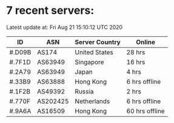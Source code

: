 # 7 recent servers:

Latest update at: Fri Aug 21 15:10:12 UTC 2020

| ID | ASN | Server Country | Online |
| -- | --- | -------------- | ------ |
| #.D09B | AS174 | United States | 28 hrs |
| #.7F1D | AS63949 | Singapore | 16 hrs |
| #.2A79 | AS63949 | Japan | 4 hrs |
| #.33B9 | AS63888 | Hong Kong | 6 hrs offline |
| #.1F2B | AS49392 | Russia | 2 hrs |
| #.770F | AS202425 | Netherlands | 6 hrs offline |
| #.9A6A | AS16509 | Hong Kong | 60 hrs offline |

